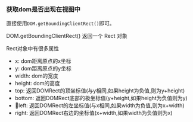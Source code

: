 ### 获取dom是否出现在视图中
直接使用`DOM.getBoundingClientRect()`即可。

DOM.getBoundingClientRect() 返回一个 Rect 对象

Rect对象中有很多属性
- x: dom距离原点的x坐标
- y: dom距离原点的y坐标
- width: dom的宽度
- height: dom的高度
- top: 返回DOMRect的顶坐标值(与y相同,如果height为负值,则为y+height)
- bottom: 返回DOMRect底部的极坐标值(y+height,如果height为负值则为y)
- left: 返回DOMRect的左坐标值(与x相同,如果width为负值,则为x+width)
- right: 返回DOMRect右边的坐标值(x+width,如果width为负值则为x)